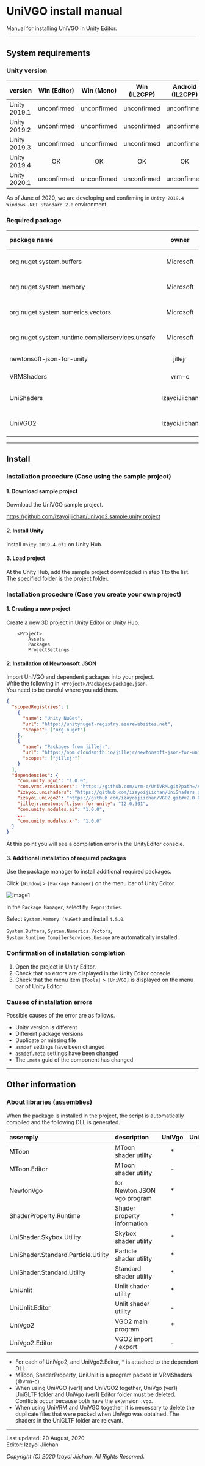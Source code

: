 # UniVGO install manual

Manual for installing UniVGO in Unity Editor.

___
## System requirements

### Unity version

|version|Win (Editor)|Win (Mono)|Win (IL2CPP)|Android (IL2CPP)|iOS|
|:---|:---:|:---:|:---:|:---:|:---:|
|Unity 2019.1|unconfirmed|unconfirmed|unconfirmed|unconfirmed|unconfirmed|
|Unity 2019.2|unconfirmed|unconfirmed|unconfirmed|unconfirmed|unconfirmed|
|Unity 2019.3|unconfirmed|unconfirmed|unconfirmed|unconfirmed|unconfirmed|
|Unity 2019.4|OK|OK|OK|OK|unconfirmed|
|Unity 2020.1|unconfirmed|unconfirmed|unconfirmed|unconfirmed|unconfirmed|

As of June of 2020, we are developing and confirming in `Unity 2019.4` `Windows` `.NET Standard 2.0` environment.

### Required package

|package name|owner|Repository|specification version|program version|release date|
|:---|:---:|:---:|:---:|:---:|:---:|
|org.nuget.system.buffers|Microsoft|NuGet||4.4.0|11 Aug, 2017|
|org.nuget.system.memory|Microsoft|NuGet||4.5.0|29 May, 2018|
|org.nuget.system.numerics.vectors|Microsoft|NuGet||4.4.0|11 Aug, 2017|
|org.nuget.system.runtime.compilerservices.unsafe|Microsoft|NuGet||4.5.0|29 May, 2018|
|newtonsoft-json-for-unity|jillejr|GitHub|12.0.3|12.0.301|20 Jan, 2020|
|VRMShaders|vrm-c|GitHub|VRM 0.0|0.56.0|3 Jul, 2020|
|UniShaders|IzayoiJiichan|GitHub|-|1.0.1|13 Aug, 2020|
|UniVGO2|IzayoiJiichan|GitHub|VGO 2.0|2.0.0|20 Aug, 2020|

___
## Install

### Installation procedure (Case using the sample project)


#### 1. Download sample project

Download the UniVGO sample project.

https://github.com/izayoijiichan/univgo2.sample.unity.project

#### 2. Install Unity

Install `Unity 2019.4.0f1` on Unity Hub.

#### 3. Load project

At the Unity Hub, add the sample project downloaded in step 1 to the list.  
The specified folder is the project folder.


### Installation procedure (Case you create your own project)


#### 1. Creating a new project

Create a new 3D project in Unity Editor or Unity Hub.

```
    <Project>
        Assets
        Packages
        ProjectSettings
```

#### 2. Installation of Newtonsoft.JSON

Import UniVGO and dependent packages into your project.  
Write the following in `<Project>/Packages/package.json`.  
You need to be careful where you add them.

```json
{
  "scopedRegistries": [
    {
      "name": "Unity NuGet",
      "url": "https://unitynuget-registry.azurewebsites.net",
      "scopes": ["org.nuget"]
    },
    {
      "name": "Packages from jillejr",
      "url": "https://npm.cloudsmith.io/jillejr/newtonsoft-json-for-unity/",
      "scopes": ["jillejr"]
    }
  ],
  "dependencies": {
    "com.unity.ugui": "1.0.0",
    "com.vrmc.vrmshaders": "https://github.com/vrm-c/UniVRM.git?path=/Assets/VRMShaders#v0.56.0",
    "izayoi.unishaders": "https://github.com/izayoijiichan/UniShaders.git#v1.0.1",
    "izayoi.univgo2": "https://github.com/izayoijiichan/VGO2.git#v2.0.0",
    "jillejr.newtonsoft.json-for-unity": "12.0.301",
    "com.unity.modules.ai": "1.0.0",
    ...
    "com.unity.modules.xr": "1.0.0"
  }
}
```
At this point you will see a compilation error in the UnityEditor console.

#### 3. Additional installation of required packages

Use the package manager to install additional required packages.

Click `[Window]`> `[Package Manager]` on the menu bar of Unity Editor.

![image1](https://github.com/izayoijiichan/vgo2/blob/master/Documentation~/UniVGO/Images/201_PackageManager.png)

In the `Package Manager`, select `My Repositries`.

Select `System.Memory (NuGet)` and install `4.5.0`.

`System.Buffers`, `System.Numerics.Vectors`, `System.Runtime.CompilerServices.Unsage` are automatically installed.

### Confirmation of installation completion

1. Open the project in Unity Editor.
2. Check that no errors are displayed in the Unity Editor console.
3. Check that the menu item `[Tools]` > `[UniVGO]` is displayed on the menu bar of Unity Editor.

### Causes of installation errors

Possible causes of the error are as follows.

- Unity version is different
- Different package versions
- Duplicate or missing file
- `asmdef` settings have been changed
- `asmdef.meta` settings have been changed
- The `.meta` guid of the component has changed

___
## Other information


### About libraries (assemblies)

When the package is installed in the project, the script is automatically compiled and the following DLL is generated.

|assemply|description|UniVgo|UniVgo.Editor|
|:---|:---|:---:|:---:|
|MToon|MToon shader utility|*|*|
|MToon.Editor|MToon shader utility|-|*|
|NewtonVgo|for Newton.JSON vgo program|*|*|
|ShaderProperty.Runtime|Shader property information|*|*|
|UniShader.Skybox.Utility|Skybox shader utility|*|*|
|UniShader.Standard.Particle.Utility|Particle shader utility|*|*|
|UniShader.Standard.Utility|Standard shader utility|*|*|
|UniUnlit|Unlit shader utility|*|*|
|UniUnlit.Editor|Unlit shader utility|-|*|
|UniVgo2|VGO2 main program|*|*|
|UniVgo2.Editor|VGO2 import / export|-|*|

- For each of UniVgo2, and UniVgo2.Editor, * is attached to the dependent DLL.
- MToon, ShaderProperty, UniUnlit is a program packed in VRMShaders (©vrm-c).
- When using UniVGO (ver1) and UniVGO2 together, UniVgo (ver1) UniGLTF folder and UniVgo (ver1) Editor folder must be deleted. Conflicts occur because both have the extension `.vgo`.
- When using UniVRM and UniVGO together, it is necessary to delete the duplicate files that were packed when UniVgo was obtained. The shaders in the UniGLTF folder are relevant.

___
Last updated: 20 August, 2020  
Editor: Izayoi Jiichan

*Copyright (C) 2020 Izayoi Jiichan. All Rights Reserved.*
